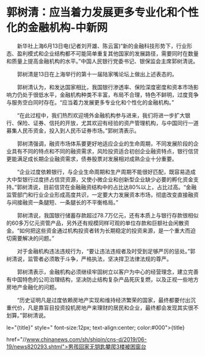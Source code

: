 # 郭树清：应当着力发展更多专业化和个性化的金融机构-中新网

　　新华社上海6月13日电(记者刘开雄、陈云富)“新的金融科技形势下，行业形态、盈利模式和企业结构都不可能简单重复其他国家的发展路径，需要同时在数量和质量上提高金融机构的水平。”中国人民银行党委书记、银保监会主席郭树清说。

　　郭树清是13日在上海举行的第十一届陆家嘴论坛上做出上述表态的。

　　郭树清认为，和发达国家相比，我国银行渗透率、保险深度密度和资本市场影响力仍处于很低水平，金融机构种类不丰富，布局不合理，特色不鲜明，过度竞争与服务空白同时存在。“应当着力发展更多专业化和个性化的金融机构。”

　　“在此过程中，我们热烈欢迎境外金融机构参与进来，我们将进一步扩大银行、保险、证券、信托的开放，尤其欢迎有经验的资产管理机构，与中国同行一道募集人民币资金，投入到人民币证券市场。”郭树清表示。

　　郭树清强调，融资市场体系要更好地适应企业的生命周期，不同发展阶段的企业具有不同的特点和不同的融资需求，风险投资适合初创企业融资特点，银行信贷更能满足成长期企业融资需求，债券股票对发展相对成熟企业十分重要。

　　“企业过度依赖银行，与企业生命周期和生产周期不能很好匹配，既容易造成大中型银行过度挤占信贷资源，又使小微企业和创新型企业缺少必要的孵化资金支持。”郭树清说，目前信贷在金融融资结构中的占比达80%以上，占比过高。“金融监管部门和行业企业形成高度共识，一定要大力发展资本市场，彻底改变直接融资与间接融资一条腿短、一条腿长的不平衡格局。”

　　郭树清说，我国银行储蓄存款超过78.7万亿元，还有本质上与银行存款很相似的60多万亿元资管产品，另外还有规模同样可观的单位存款和巨额社会闲散资金。“如何把这些资金通过机构投资者转为长期稳定的投资来源，是一个重大而迫切需要解决的问题。”

　　对于金融机构违法违规行为，“要让违法违规者及时受到足够严厉的惩处。”郭树清说，监管者必须敢于斗争，严格执法，坚决捍卫法律法规的尊严。

　　郭树清表示，金融机构必须继续牢固树立以客户为中心的经营理念，建立完善有中国特色的公司治理结构，坚决防止结构复杂产品死灰复燃，以及正视一些地方房地产金融化的问题。

　　“历史证明凡是过度依赖房地产实现和维持经济繁荣的国家，最终都要付出沉重代价，凡是靠盲目投资投机房地产来理财的居民和企业，最终都会发现其实很不划算。”郭树清说。

le="{title}" style=" font-size:12px; text-align:center; color:#000">{title}

href="//www.chinanews.com/sh/shipin/cns-d/2019/06-19/news820293.shtml">男孩回家无钥匙攀爬3楼被困窗台
